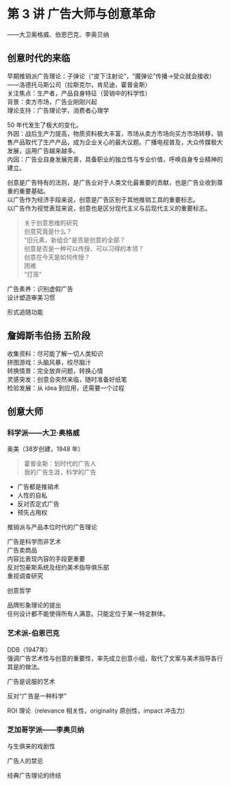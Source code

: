 # 第 3 讲 广告大师与创意革命
——大卫奥格威、伯恩巴克、李奥贝纳

## 创意时代的来临

早期推销派广告理论：子弹论（“皮下注射论”，“魔弹论”传播->受众就会接收）——洛德托马斯公司（拉斯克尔，肯尼迪，霍普金斯）  
关注焦点：生产者，产品自身特征（营销中的科学性）  
背景：卖方市场，广告业刚刚兴起  
理论支持：广告理论学，消费者心理学

50 年代发生了极大的变化。  
外因：战后生产力提高，物质资料极大丰富，市场从卖方市场向买方市场转移，销售产品取代了生产产品，成为企业关心的最大议题。广播电视普及，大众传媒极大发展，运用广告越来越多。  
内因：广告业自身发展完善，具备职业的独立性与专业价值，呼唤自身专业精神的建立。

创意是广告特有的法则，是广告业对于人类文化最重要的贡献，也是广告业收到尊重的重要基础。  
以广告作为经济手段来说，创意是广告区别于其他推销工具的重要标志。  
以广告作为视觉表现来说，创意也是区分现代主义与后现代主义的重要标志。

> 关于创意思维的研究  
> 创意究竟是什么？  
> “旧元素，新组合”是否是创意的全部？  
> 创意是否是一种可以传授、可以习得的本领？  
> 创意在今天是如何传授？  
> 困难  
> “灯笼”

广告素养：识别虚假广告  
设计塑造审美习惯

形式追随功能

## 詹姆斯韦伯扬 五阶段
收集资料：尽可能了解一切人类知识  
拼图游戏：头脑风暴，绞尽脑汁  
转换情景：完全放弃问题，转换心情  
灵感突发：创意会突然来临，随时准备好纸笔  
检验发展：从 idea 到应用，还需要一个过程

## 创意大师
### 科学派——大卫·奥格威
奥美（38岁创建，1948 年）  

> 霍普金斯：划时代的广告人  
> 我的广告生涯，科学的广告  

* 广告都是推销术  
* 人性的自私  
* 反对否定式广告  
* 预先占用权  

推销派与产品本位时代的广告理论

广告是科学而非艺术  
广告卖商品  
内容比表现内容的手段更重要  
反对包豪斯系统及纽约美术指导俱乐部  
重视调查研究

创意哲学

品牌形象理论的提出  
任何设计都不能使得所有人满意。只能定位于某一特定群体。

### 艺术派-伯恩巴克
DDB（1947年）  
强调广告艺术性与创意的重要性，率先成立创意小组，取代了文案与美术指导各行其是的做法。

广告是说服的艺术

反对“广告是一种科学”

ROI 理论（relevance 相关性，originality 原创性，impact 冲击力）

### 芝加哥学派——李奥贝纳
与生俱来的戏剧性

广告人的禁忌

经典广告理论的终结